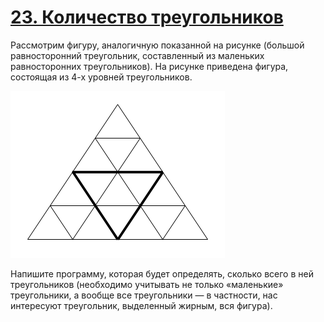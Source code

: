 # [23. Количество треугольников](Task.pdf)

Рассмотрим фигуру, аналогичную показанной на рисунке (большой равносторонний треугольник, составленный из маленьких равносторонних треугольников). На рисунке приведена фигура, состоящая из 4-х уровней треугольников.

![](image.png)

Напишите программу, которая будет определять, сколько всего в ней треугольников (необходимо учитывать не только «маленькие» треугольники, а вообще все треугольники — в частности, нас интересуют треугольник, выделенный жирным, вся фигура).